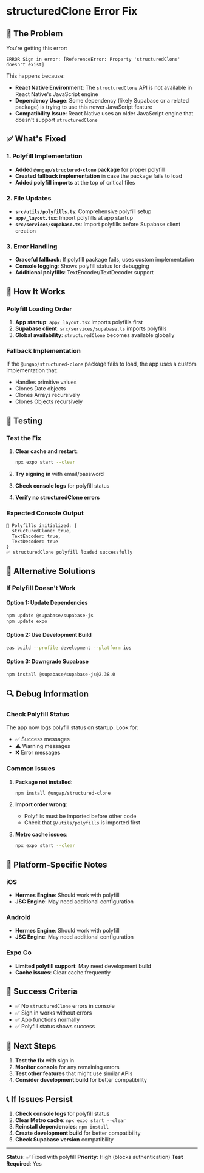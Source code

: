 # structuredClone Error Fix

## 🚨 The Problem

You're getting this error:

```
ERROR Sign in error: [ReferenceError: Property 'structuredClone' doesn't exist]
```

This happens because:

- **React Native Environment**: The `structuredClone` API is not available in React Native's JavaScript engine
- **Dependency Usage**: Some dependency (likely Supabase or a related package) is trying to use this newer JavaScript feature
- **Compatibility Issue**: React Native uses an older JavaScript engine that doesn't support `structuredClone`

## ✅ What's Fixed

### 1. Polyfill Implementation

- **Added `@ungap/structured-clone` package** for proper polyfill
- **Created fallback implementation** in case the package fails to load
- **Added polyfill imports** at the top of critical files

### 2. File Updates

- **`src/utils/polyfills.ts`**: Comprehensive polyfill setup
- **`app/_layout.tsx`**: Import polyfills at app startup
- **`src/services/supabase.ts`**: Import polyfills before Supabase client creation

### 3. Error Handling

- **Graceful fallback**: If polyfill package fails, uses custom implementation
- **Console logging**: Shows polyfill status for debugging
- **Additional polyfills**: TextEncoder/TextDecoder support

## 🔧 How It Works

### Polyfill Loading Order

1. **App startup**: `app/_layout.tsx` imports polyfills first
2. **Supabase client**: `src/services/supabase.ts` imports polyfills
3. **Global availability**: `structuredClone` becomes available globally

### Fallback Implementation

If the `@ungap/structured-clone` package fails to load, the app uses a custom implementation that:

- Handles primitive values
- Clones Date objects
- Clones Arrays recursively
- Clones Objects recursively

## 🧪 Testing

### Test the Fix

1. **Clear cache and restart**:

   ```bash
   npx expo start --clear
   ```

2. **Try signing in** with email/password
3. **Check console logs** for polyfill status
4. **Verify no structuredClone errors**

### Expected Console Output

```
🔧 Polyfills initialized: {
  structuredClone: true,
  TextEncoder: true,
  TextDecoder: true
}
✅ structuredClone polyfill loaded successfully
```

## 🚀 Alternative Solutions

### If Polyfill Doesn't Work

#### Option 1: Update Dependencies

```bash
npm update @supabase/supabase-js
npm update expo
```

#### Option 2: Use Development Build

```bash
eas build --profile development --platform ios
```

#### Option 3: Downgrade Supabase

```bash
npm install @supabase/supabase-js@2.38.0
```

## 🔍 Debug Information

### Check Polyfill Status

The app now logs polyfill status on startup. Look for:

- ✅ Success messages
- ⚠️ Warning messages
- ❌ Error messages

### Common Issues

1. **Package not installed**:

   ```bash
   npm install @ungap/structured-clone
   ```

2. **Import order wrong**:

   - Polyfills must be imported before other code
   - Check that `@/utils/polyfills` is imported first

3. **Metro cache issues**:
   ```bash
   npx expo start --clear
   ```

## 📱 Platform-Specific Notes

### iOS

- **Hermes Engine**: Should work with polyfill
- **JSC Engine**: May need additional configuration

### Android

- **Hermes Engine**: Should work with polyfill
- **JSC Engine**: May need additional configuration

### Expo Go

- **Limited polyfill support**: May need development build
- **Cache issues**: Clear cache frequently

## 🎯 Success Criteria

- ✅ No `structuredClone` errors in console
- ✅ Sign in works without errors
- ✅ App functions normally
- ✅ Polyfill status shows success

## 🔄 Next Steps

1. **Test the fix** with sign in
2. **Monitor console** for any remaining errors
3. **Test other features** that might use similar APIs
4. **Consider development build** for better compatibility

## 📞 If Issues Persist

1. **Check console logs** for polyfill status
2. **Clear Metro cache**: `npx expo start --clear`
3. **Reinstall dependencies**: `npm install`
4. **Create development build** for better compatibility
5. **Check Supabase version** compatibility

---

**Status**: ✅ Fixed with polyfill
**Priority**: High (blocks authentication)
**Test Required**: Yes
